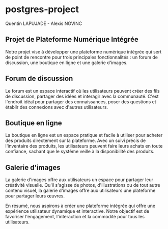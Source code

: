 ﻿# postgres-project

Quentin LAPUJADE - Alexis NOVINC

## Projet de Plateforme Numérique Intégrée
Notre projet vise à développer une plateforme numérique intégrée qui sert de point de rencontre pour trois principales fonctionnalités : un forum de discussion, une boutique en ligne et une galerie d'images.

## Forum de discussion
Le forum est un espace interactif où les utilisateurs peuvent créer des fils de discussion, partager des idées et interagir avec la communauté. C'est l'endroit idéal pour partager des connaissances, poser des questions et établir des connexions avec d'autres utilisateurs.

## Boutique en ligne
La boutique en ligne est un espace pratique et facile à utiliser pour acheter des produits directement sur la plateforme. Avec un suivi précis de l'inventaire des produits, les utilisateurs peuvent faire leurs achats en toute confiance, sachant que le système veille à la disponibilité des produits.

## Galerie d'images
La galerie d'images offre aux utilisateurs un espace pour partager leur créativité visuelle. Qu'il s'agisse de photos, d'illustrations ou de tout autre contenu visuel, la galerie d'images offre aux utilisateurs une plateforme pour partager leurs œuvres.

En résumé, nous aspirons à créer une plateforme intégrée qui offre une expérience utilisateur dynamique et interactive. Notre objectif est de favoriser l'engagement, l'interaction et la commodité pour tous les utilisateurs.
